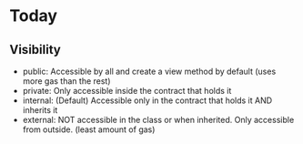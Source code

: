 
Today
========================

Visibility
---------------------

- public: Accessible by all and create a view method by default (uses more gas than the rest)
- private: Only accessible inside the contract that holds it
- internal: (Default) Accessible only in the contract that holds it AND inherits it 
- external: NOT accessible in the class or when inherited. Only accessible from outside. (least amount of gas)
